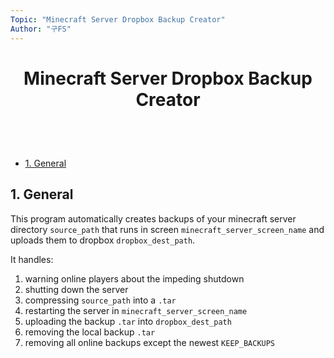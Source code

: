 ```yaml
---
Topic: "Minecraft Server Dropbox Backup Creator"
Author: "구FS"
---
```

<link href="./doc_templates/md_style.css" rel="stylesheet"></link>
<body>

# <p style="text-align: center;">Minecraft Server Dropbox Backup Creator</p>
<br>
<br>

- [1. General](#1-general)

## 1. General

This program automatically creates backups of your minecraft server directory `source_path` that runs in screen `minecraft_server_screen_name` and uploads them to dropbox `dropbox_dest_path`. 

It handles:

1. warning online players about the impeding shutdown
1. shutting down the server
1. compressing `source_path` into a `.tar`
1. restarting the server in `minecraft_server_screen_name`
1. uploading the backup `.tar` into `dropbox_dest_path`
1. removing the local backup `.tar`
1. removing all online backups except the newest `KEEP_BACKUPS`


</body>
